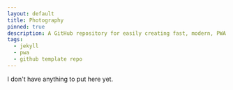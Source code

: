 ```yaml
---
layout: default
title: Photography
pinned: true
description: A GitHub repository for easily creating fast, modern, PWA compatible websites
tags:
  - jekyll
  - pwa
  - github template repo
---
```

<div class="status-box info">I don't have anything to put here yet.</div>
